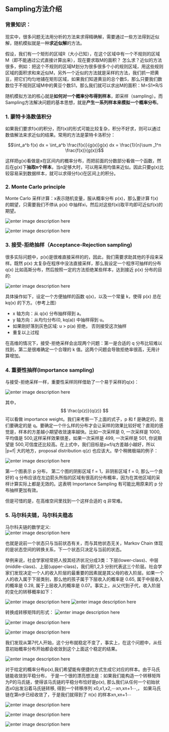 
## Sampling方法介绍

### 背景知识：
现实中，很多问题无法用分析的方法来求得精确解，需要通过一些方法得到近似解，随机模拟就是一种**求近似解**的方法。

假设，我们有一个矩形的区域R（大小已知），在这个区域中有一个不规则的区域M（即不能通过公式直接计算出来），现在要求取M的面积？ 怎么求？近似的方法很多，例如：把这个不规则的区域M划分为很多很多个小的规则区域，用这些规则区域的面积求和来近似M，另外一个近似的方法就是采样的方法，我们抓一把黄豆，把它们均匀地铺在矩形区域，如果我们知道黄豆的总个数S，那么只要我们数数位于不规则区域M中的黄豆个数S1，那么我们就可以求出M的面积：M=S1*R/S

随机模拟方法的核心就是**如何对一个概率分布得到样本**，即采样（sampling）。而Sampling方法解决问题的基本思想，就是**产生一系列样本来模拟一个概率分布**。


###  1. 蒙特卡洛数值积分

如果我们要求f(x)的积分，而f(x)的形式可能比较复杂，积分不好求，则可以通过数值解法来求近似的结果。常用的方法是蒙特卡洛积分：

$$\int_a^b f(x) dx = \int_a^b \frac{f(x)}{g(x)}g(x) dx = \frac{1}{n}\sum _1^n \frac{f(x)}{g(x)}$$

这样把g(x)看做是x在区间内的概率分布，而把前面的分数部分看做一个函数，然后在g(x)下**抽取n个样本**，当n足够大时，可以用采用均值来近似。因此只要g(x)比较容易采到数据样本，就可以求得分f(x)在区间上的积分。

### 2. Monte Carlo principle

Monte Carlo 采样计算：x表示随机变量，服从概率分布 p(x)，那么要计算 f(x) 的期望，只需要我们不停从 p(x) 中抽样xi，然后对这些f(xi)取平均即可近似f(x)的期望。

![enter image description here](https://images0.cnblogs.com/blog/533521/201310/25225400-30083dce288f4bbfbd0294d8c70e553b.png)

![enter image description here](https://images0.cnblogs.com/blog/533521/201310/25225413-7405b98e045b4af09eea448fb1db4eb5.gif)

### 3. 接受-拒绝抽样（Acceptance-Rejection sampling)

很多实际问题中，p(x)是很难直接采样的的，因此，我们需要求助其他的手段来采样。既然 p(x) 太复杂在程序中没法直接采样，那么我设定一个程序可抽样的分布 q(x) 比如高斯分布，然后按照一定的方法拒绝某些样本，达到接近 p(x) 分布的目的:

![enter image description here](https://images0.cnblogs.com/blog/533521/201310/25225434-fd6db018b45d4152a09ea1de2b5304ad.png)

具体操作如下，设定一个方便抽样的函数 q(x)，以及一个常量 k，使得 p(x) 总在 kq(x) 的下方。（参考上图）

-   x 轴方向：从 q(x) 分布抽样得到 a。
-   y 轴方向：从均匀分布(0, kq(a)) 中抽样得到 u。
-   如果刚好落到灰色区域: u > p(a) 拒绝， 否则接受这次抽样
-   重复以上过程

在高维的情况下，接受-拒绝采样会出现两个问题：第一是合适的 q 分布比较难以找到，第二是很难确定一个合理的 k 值。这两个问题会导致拒绝率很高，无用计算增加。

### 4. 重要性抽样(Importance sampling)

与接受-拒绝采样一样，重要性采样同样借助了一个易于采样的q(x)：

![enter image description here](https://images0.cnblogs.com/blog/533521/201310/25225454-745161c7386a4a88bb04fe3d52691994.png)

其中，$$ \frac{p(z)}{q(z)} $$ 可以看做 importance weight。我们来考察一下上面的式子，p 和 f 是确定的，我们要确定的是 q。要确定一个什么样的分布才会让采样的效果比较好呢？直观的感觉是，样本的方差越小期望收敛速率越快。比如一次采样是 0, 一次采样是 1000, 平均值是 500,这样采样效果很差，如果一次采样是 499, 一次采样是 501, 你说期望是 500,可信度还比较高。在上式中，我们目标是p×f/q方差越小越好，所以 |p×f| 大的地方，proposal distribution q(z) 也应该大。举个稍微极端的例子：

![enter image description here](https://images0.cnblogs.com/blog/533521/201310/25225509-8492f85ebc134b3cbc728a8eec4068dd.png)

第一个图表示 p 分布， 第二个图的阴影区域 f = 1，非阴影区域 f = 0, 那么一个良好的 q 分布应该在左边箭头所指的区域有很高的分布概率，因为在其他区域的采样计算实际上都是无效的。这表明 Importance Sampling 有可能比用原来的 p 分布抽样更加有效。

但是可惜的是，在高维空间里找到一个这样合适的 q 非常难。

### 5. 马尔科夫链，马尔科夫稳态

马尔科夫链的数学定义:           
![enter image description here](https://images0.cnblogs.com/blog/354318/201502/012132334569283.png)


也就是说前一个状态只与当前状态有关，而与其他状态无关，Markov Chain 体现的是状态空间的转换关系，下一个状态只决定与当前的状态。

举例来说，社会学家经常把人按其经济状况分成3类：下层(lower-class)、中层(middle-class)、上层(upper-class)，我们用1,2,3 分别代表这三个阶层。社会学家们发现决定一个人的收入阶层的最重要的因素就是其父母的收入阶层。如果一个人的收入属于下层类别，那么他的孩子属于下层收入的概率是 0.65, 属于中层收入的概率是 0.28, 属于上层收入的概率是 0.07。事实上，从父代到子代，收入阶层的变化的转移概率如下：

![enter image description here](https://uploads.cosx.org/2013/01/table-1.jpg)
![enter image description here](https://uploads.cosx.org/2013/01/markov-transition.png)

转换成转移矩阵的形式：
![enter image description here](https://images0.cnblogs.com/blog/354318/201502/012132350037556.png)


![enter image description here](https://images0.cnblogs.com/blog/354318/201502/012132380665858.png)


![enter image description here](https://uploads.cosx.org/2013/01/table-2.jpg)


我们发现从第7代人开始，这个分布就稳定不变了，事实上，在这个问题中，从任意初始概率分布开始都会收敛到这个上面这个稳定的结果。

![enter image description here](https://images0.cnblogs.com/blog/354318/201502/012132433319734.png)


对于给定的概率分布p(x),我们希望能有便捷的方式生成它对应的样本。由于马氏链能收敛到平稳分布， 于是一个很的漂亮想法是：如果我们能构造一个转移矩阵为P的马氏链，使得该马氏链的平稳分布恰好是p(x), 那么我们从任何一个初始状态x0出发沿着马氏链转移, 得到一个转移序列 x0,x1,x2,⋯xn,xn+1⋯,， 如果马氏链在第n步已经收敛了，于是我们就得到了 π(x) 的样本xn,xn+1⋯

![enter image description here](https://images0.cnblogs.com/blog/354318/201502/012132453786092.png)


![enter image description here](https://images0.cnblogs.com/blog/354318/201502/012132487534424.png)


![enter image description here](https://uploads.cosx.org/2013/01/mcmc-transition.jpg)



<!--stackedit_data:
eyJoaXN0b3J5IjpbMTYzMzE2MDM5MywxMTgyODQ4NDIxLDc5OT
M0OTc5OSwtMTg5Nzg1MTM3OCwtNjM2OTI5Nzc5LC0yMDU5MzU1
NzEwLDc0ODgwMTg2NSwyMDk2MDA2OTUsMjE0Njg1OTU4MSwtMT
EzNzMwNzk2NCwxNjUyMjczMzg4LDE4MDY4MzkxOTgsLTM1NzA3
MDQ4MywxMjExNDQxNzddfQ==
-->